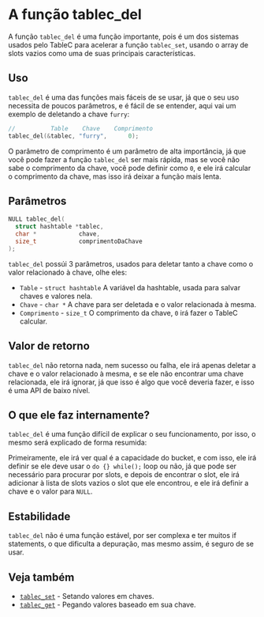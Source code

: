 # A função tablec_del

A função `tablec_del` é uma função importante, pois é um dos sistemas usados pelo TableC para acelerar a função `tablec_set`, usando o array de slots vazios como uma de suas principais características.

## Uso

`tablec_del` é uma das funções mais fáceis de se usar, já que o seu uso necessita de poucos parâmetros, e é fácil de se entender, aqui vai um exemplo de deletando a chave `furry`:

```c
//          Table    Chave    Comprimento
tablec_del(&tablec, "furry",      0);
```

O parâmetro de comprimento é um parâmetro de alta importância, já que você pode fazer a função `tablec_del` ser mais rápida, mas se você não sabe o comprimento da chave, você pode definir como `0`, e ele irá calcular o comprimento da chave, mas isso irá deixar a função mais lenta.

## Parâmetros

```c
NULL tablec_del(
  struct hashtable *tablec,
  char *            chave,
  size_t            comprimentoDaChave
);
```

`tablec_del` possúi 3 parâmetros, usados para deletar tanto a chave como o valor relacionado à chave, olhe eles:

*  `Table`  - `struct hashtable` A variável da hashtable, usada para salvar chaves e valores nela.
*  `Chave`    - `char *`         A chave para ser deletada e o valor relacionada à mesma.
*  `Comprimento` - `size_t`      O comprimento da chave, `0` irá fazer o TableC calcular.

## Valor de retorno

`tablec_del` não retorna nada, nem sucesso ou falha, ele irá apenas deletar a chave e o valor relacionado à mesma, e se ele não encontrar uma chave relacionada, ele irá ignorar, já que isso é algo que você deveria fazer, e isso é uma API de baixo nível.

## O que ele faz internamente?

`tablec_del` é uma função difícil de explicar o seu funcionamento, por isso, o mesmo será explicado de forma resumida:

Primeiramente, ele irá ver qual é a capacidade do bucket, e com isso, ele irá definir se ele deve usar o `do {} while();` loop ou não, já que pode ser necessário para procurar por slots, e depois de encontrar o slot, ele irá adicionar à lista de slots vazios o slot que ele encontrou, e ele irá definir a chave e o valor para `NULL`.

## Estabilidade

`tablec_del` não é uma função estável, por ser complexa e ter muitos if statements, o que dificulta a depuração, mas mesmo assim, é seguro de se usar.

## Veja também

*  [`tablec_set`](tablec_set.md) - Setando valores em chaves.
*  [`tablec_get`](tablec_get.md) - Pegando valores baseado em sua chave.
